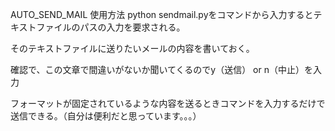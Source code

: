 AUTO_SEND_MAIL
使用方法 python sendmail.pyをコマンドから入力するとテキストファイルのパスの入力を要求される。

そのテキストファイルに送りたいメールの内容を書いておく。

確認で、この文章で間違いがないか聞いてくるのでy（送信） or n（中止）を入力

フォーマットが固定されているような内容を送るときコマンドを入力するだけで送信できる。（自分は便利だと思っています。。。）
